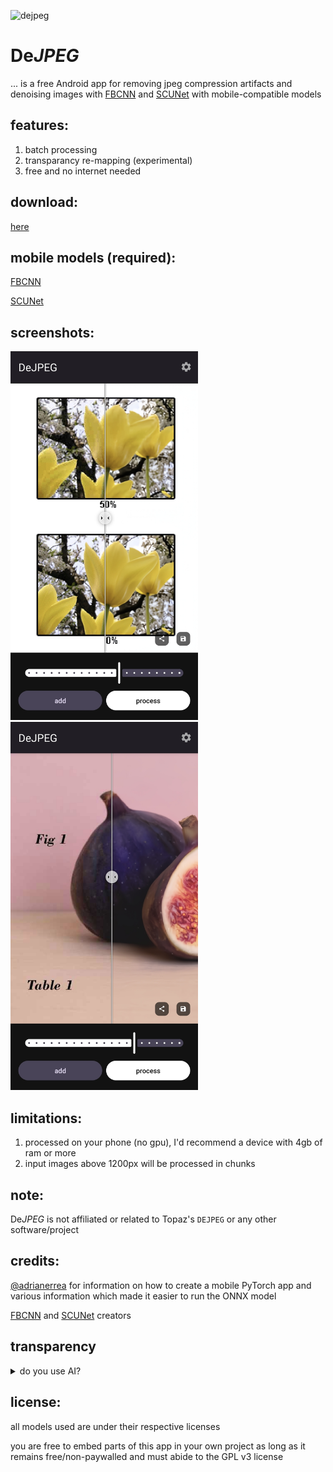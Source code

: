 ![dejpeg](https://github.com/user-attachments/assets/55f35274-1492-4bb1-ab00-f816db612f90)

# De*JPEG*

... is a free Android app for removing jpeg compression artifacts and denoising images with [FBCNN](https://github.com/jiaxi-jiang/FBCNN) and [SCUNet](https://github.com/cszn/SCUNet) with mobile-compatible models

## features:
1. batch processing
2. transparancy re-mapping (experimental)
3. free and no internet needed

## download:
[here](https://github.com/jeeneo/dejpeg/releases/latest)

## mobile models (required):
[FBCNN](https://github.com/jeeneo/FBCNN-mobile/releases/latest)

[SCUNet](https://github.com/jeeneo/SCUNet-mobile/releases/latest)

## screenshots:

<img src="https://raw.githubusercontent.com/jeeneo/dejpeg/refs/heads/main/fastlane/metadata/android/en-US/images/phoneScreenshots/01.jpg" width="300" > <img src="https://raw.githubusercontent.com/jeeneo/dejpeg/refs/heads/main/fastlane/metadata/android/en-US/images/phoneScreenshots/02.jpg" width="300" >


## limitations:
1. processed on your phone (no gpu), I'd recommend a device with 4gb of ram or more
2. input images above 1200px will be processed in chunks

## note:
De*JPEG* is not affiliated or related to Topaz's `DEJPEG` or any other software/project

## credits:
[@adrianerrea](https://github.com/adrianerrea/fromPytorchtoMobile) for information on how to create a mobile PyTorch app and various information which made it easier to run the ONNX model

[FBCNN](https://github.com/jiaxi-jiang/FBCNN) and [SCUNet](https://github.com/cszn/SCUNet) creators

## transparency
<details>
<summary>do you use AI?</summary>
<br>

I partially use Generative AI, (ChatGPT, Github Copilot, et. al.) for some of the complicated tasks and problems, but not for everything.

I believe AI has its place, as a tool, not as a replacement.

I only use it in my IDE, all my comments, changelogs (except for one, which it messed up), and interactions with me are typed out by me, from my brain.

I do not pay for access to generative AI as well, i use whatever free tier is available

if you check, you can see Google's "Jules AI" as a contributor (if its still there) and it made a PR based on things i described which completely broke the entire app.

and no, this text wasn't written by AI.

</details>


## license:
all models used are under their respective licenses

you are free to embed parts of this app in your own project as long as it remains free/non-paywalled and must abide to the GPL v3 license
